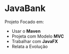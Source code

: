 # JavaBank
<p> Projeto Focado em: </p>
<ul>
  <li>Usar o <b>Maven</b></li>
  <li>Projeta com Modelo <b> MVC</b></li>
  <li>Trabalhar com <b>JavaFX</b></li>
  <li>Relata a Evolução</li>
</ul>
